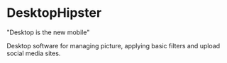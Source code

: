 DesktopHipster
==============
"Desktop is the new mobile"

Desktop software for managing picture, applying basic filters and upload social media sites.
